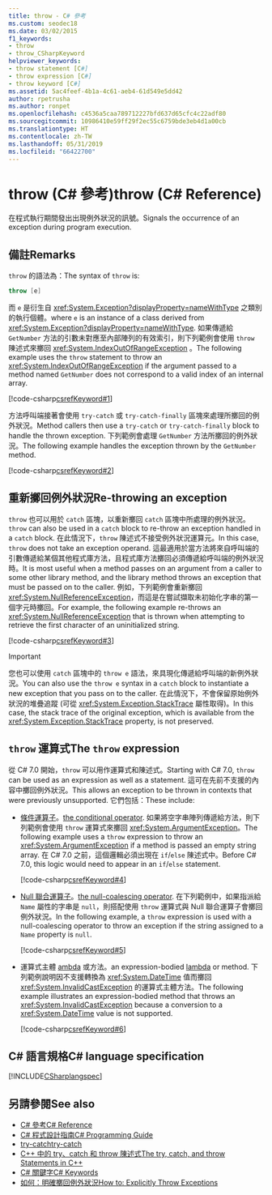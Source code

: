 ```yaml
---
title: throw - C# 參考
ms.custom: seodec18
ms.date: 03/02/2015
f1_keywords:
- throw
- throw_CSharpKeyword
helpviewer_keywords:
- throw statement [C#]
- throw expression [C#]
- throw keyword [C#]
ms.assetid: 5ac4feef-4b1a-4c61-aeb4-61d549e5dd42
author: rpetrusha
ms.author: ronpet
ms.openlocfilehash: c4536a5caa789712227bfd637d65cfc4c22adf80
ms.sourcegitcommit: 10986410e59ff29f2ec55c6759bde3eb4d1a00cb
ms.translationtype: HT
ms.contentlocale: zh-TW
ms.lasthandoff: 05/31/2019
ms.locfileid: "66422700"
---
```

# <a name="throw-c-reference"></a><span data-ttu-id="a32b5-102">throw (C# 參考)</span><span class="sxs-lookup"><span data-stu-id="a32b5-102">throw (C# Reference)</span></span>

<span data-ttu-id="a32b5-103">在程式執行期間發出出現例外狀況的訊號。</span><span class="sxs-lookup"><span data-stu-id="a32b5-103">Signals the occurrence of an exception during program execution.</span></span>  
  
## <a name="remarks"></a><span data-ttu-id="a32b5-104">備註</span><span class="sxs-lookup"><span data-stu-id="a32b5-104">Remarks</span></span>

<span data-ttu-id="a32b5-105">`throw` 的語法為：</span><span class="sxs-lookup"><span data-stu-id="a32b5-105">The syntax of `throw` is:</span></span>

```csharp
throw [e]
```

<span data-ttu-id="a32b5-106">而 `e` 是衍生自 <xref:System.Exception?displayProperty=nameWithType> 之類別的執行個體。</span><span class="sxs-lookup"><span data-stu-id="a32b5-106">where `e` is an instance of a class derived from <xref:System.Exception?displayProperty=nameWithType>.</span></span> <span data-ttu-id="a32b5-107">如果傳遞給 `GetNumber` 方法的引數未對應至內部陣列的有效索引，則下列範例會使用 `throw` 陳述式來擲回  <xref:System.IndexOutOfRangeException> 。</span><span class="sxs-lookup"><span data-stu-id="a32b5-107">The following example uses the `throw` statement to throw an <xref:System.IndexOutOfRangeException> if the argument passed to a method named `GetNumber` does not correspond to a valid index of an internal array.</span></span>

[!code-csharp[csrefKeyword#1](~/samples/snippets/csharp/language-reference/keywords/throw/throw-1.cs#1)]  

<span data-ttu-id="a32b5-108">方法呼叫端接著會使用 `try-catch` 或 `try-catch-finally` 區塊來處理所擲回的例外狀況。</span><span class="sxs-lookup"><span data-stu-id="a32b5-108">Method callers then use a `try-catch` or `try-catch-finally` block to handle the thrown exception.</span></span> <span data-ttu-id="a32b5-109">下列範例會處理 `GetNumber` 方法所擲回的例外狀況。</span><span class="sxs-lookup"><span data-stu-id="a32b5-109">The following example handles the exception thrown by the `GetNumber` method.</span></span>

[!code-csharp[csrefKeyword#2](~/samples/snippets/csharp/language-reference/keywords/throw/throw-1.cs#2)]  

## <a name="re-throwing-an-exception"></a><span data-ttu-id="a32b5-110">重新擲回例外狀況</span><span class="sxs-lookup"><span data-stu-id="a32b5-110">Re-throwing an exception</span></span>

<span data-ttu-id="a32b5-111">`throw` 也可以用於 `catch` 區塊，以重新擲回 `catch` 區塊中所處理的例外狀況。</span><span class="sxs-lookup"><span data-stu-id="a32b5-111">`throw` can also be used in a `catch` block to re-throw an exception handled in a `catch` block.</span></span>  <span data-ttu-id="a32b5-112">在此情況下，`throw` 陳述式不接受例外狀況運算元。</span><span class="sxs-lookup"><span data-stu-id="a32b5-112">In this case, `throw` does not take an exception operand.</span></span> <span data-ttu-id="a32b5-113">這最適用於當方法將來自呼叫端的引數傳遞給某個其他程式庫方法，且程式庫方法擲回必須傳遞給呼叫端的例外狀況時。</span><span class="sxs-lookup"><span data-stu-id="a32b5-113">It is most useful when a method passes on an argument from a caller to some other library method, and the library method throws an exception that must be passed on to the caller.</span></span> <span data-ttu-id="a32b5-114">例如，下列範例會重新擲回 <xref:System.NullReferenceException>，而這是在嘗試擷取未初始化字串的第一個字元時擲回。</span><span class="sxs-lookup"><span data-stu-id="a32b5-114">For example, the following example re-throws an <xref:System.NullReferenceException> that is thrown when attempting to retrieve the first character of an uninitialized string.</span></span>

[!code-csharp[csrefKeyword#3](~/samples/snippets/csharp/language-reference/keywords/throw/throw-3.cs#3)]  

> [!IMPORTANT]
> <span data-ttu-id="a32b5-115">您也可以使用 `catch` 區塊中的 `throw e` 語法，來具現化傳遞給呼叫端的新例外狀況。</span><span class="sxs-lookup"><span data-stu-id="a32b5-115">You can also use the `throw e` syntax in a `catch` block to instantiate a new exception that you pass on to the caller.</span></span> <span data-ttu-id="a32b5-116">在此情況下，不會保留原始例外狀況的堆疊追蹤 (可從 <xref:System.Exception.StackTrace> 屬性取得)。</span><span class="sxs-lookup"><span data-stu-id="a32b5-116">In this case, the stack trace of the original exception, which is available from the <xref:System.Exception.StackTrace> property, is not preserved.</span></span>

## <a name="the-throw-expression"></a><span data-ttu-id="a32b5-117">`throw` 運算式</span><span class="sxs-lookup"><span data-stu-id="a32b5-117">The `throw` expression</span></span>

<span data-ttu-id="a32b5-118">從 C# 7.0 開始，`throw` 可以用作運算式和陳述式。</span><span class="sxs-lookup"><span data-stu-id="a32b5-118">Starting with C# 7.0, `throw` can be used as an expression as well as a statement.</span></span> <span data-ttu-id="a32b5-119">這可在先前不支援的內容中擲回例外狀況。</span><span class="sxs-lookup"><span data-stu-id="a32b5-119">This allows an exception to be thrown in contexts that were previously unsupported.</span></span> <span data-ttu-id="a32b5-120">它們包括：</span><span class="sxs-lookup"><span data-stu-id="a32b5-120">These include:</span></span>

- <span data-ttu-id="a32b5-121">[條件運算子](../operators/conditional-operator.md)。</span><span class="sxs-lookup"><span data-stu-id="a32b5-121">[the conditional operator](../operators/conditional-operator.md).</span></span> <span data-ttu-id="a32b5-122">如果將空字串陣列傳遞給方法，則下列範例會使用 `throw` 運算式來擲回 <xref:System.ArgumentException>。</span><span class="sxs-lookup"><span data-stu-id="a32b5-122">The following example uses a `throw` expression to throw an <xref:System.ArgumentException> if a method is passed an empty string array.</span></span> <span data-ttu-id="a32b5-123">在 C# 7.0 之前，這個邏輯必須出現在 `if`/`else` 陳述式中。</span><span class="sxs-lookup"><span data-stu-id="a32b5-123">Before C# 7.0, this logic would need to appear in an `if`/`else` statement.</span></span>

   [!code-csharp[csrefKeyword#4](~/samples/snippets/csharp/language-reference/keywords/throw/conditional.cs#1)]  
  
- <span data-ttu-id="a32b5-124">[Null 聯合運算子](../operators/null-coalescing-operator.md)。</span><span class="sxs-lookup"><span data-stu-id="a32b5-124">[the null-coalescing operator](../operators/null-coalescing-operator.md).</span></span> <span data-ttu-id="a32b5-125">在下列範例中，如果指派給 `Name` 屬性的字串是 `null`，則搭配使用 `throw` 運算式與 Null 聯合運算子會擲回例外狀況。</span><span class="sxs-lookup"><span data-stu-id="a32b5-125">In the following example, a `throw` expression is used with a null-coalescing operator to throw an exception if the string assigned to a `Name` property is `null`.</span></span>

   [!code-csharp[csrefKeyword#5](~/samples/snippets/csharp/language-reference/keywords/throw/coalescing.cs#1)]  

- <span data-ttu-id="a32b5-126">運算式主體 [ambda](../../programming-guide/statements-expressions-operators/lambda-expressions.md) 或方法。</span><span class="sxs-lookup"><span data-stu-id="a32b5-126">an expression-bodied [lambda](../../programming-guide/statements-expressions-operators/lambda-expressions.md) or method.</span></span> <span data-ttu-id="a32b5-127">下列範例說明因不支援轉換為 <xref:System.DateTime> 值而擲回 <xref:System.InvalidCastException> 的運算式主體方法。</span><span class="sxs-lookup"><span data-stu-id="a32b5-127">The following example illustrates an expression-bodied method that throws an <xref:System.InvalidCastException> because a conversion to a <xref:System.DateTime> value is not supported.</span></span>

   [!code-csharp[csrefKeyword#6](~/samples/snippets/csharp/language-reference/keywords/throw/exp-bodied.cs#1)]  

## <a name="c-language-specification"></a><span data-ttu-id="a32b5-128">C# 語言規格</span><span class="sxs-lookup"><span data-stu-id="a32b5-128">C# language specification</span></span>  

[!INCLUDE[CSharplangspec](~/includes/csharplangspec-md.md)]  
  
## <a name="see-also"></a><span data-ttu-id="a32b5-129">另請參閱</span><span class="sxs-lookup"><span data-stu-id="a32b5-129">See also</span></span>

- [<span data-ttu-id="a32b5-130">C# 參考</span><span class="sxs-lookup"><span data-stu-id="a32b5-130">C# Reference</span></span>](../index.md)
- [<span data-ttu-id="a32b5-131">C# 程式設計指南</span><span class="sxs-lookup"><span data-stu-id="a32b5-131">C# Programming Guide</span></span>](../../programming-guide/index.md)
- [<span data-ttu-id="a32b5-132">try-catch</span><span class="sxs-lookup"><span data-stu-id="a32b5-132">try-catch</span></span>](try-catch.md)
- [<span data-ttu-id="a32b5-133">C++ 中的 try、catch 和 throw 陳述式</span><span class="sxs-lookup"><span data-stu-id="a32b5-133">The try, catch, and throw Statements in C++</span></span>](try-catch.md)
- [<span data-ttu-id="a32b5-134">C# 關鍵字</span><span class="sxs-lookup"><span data-stu-id="a32b5-134">C# Keywords</span></span>](index.md)
- [<span data-ttu-id="a32b5-135">如何：明確擲回例外狀況</span><span class="sxs-lookup"><span data-stu-id="a32b5-135">How to: Explicitly Throw Exceptions</span></span>](../../../standard/exceptions/how-to-explicitly-throw-exceptions.md)
